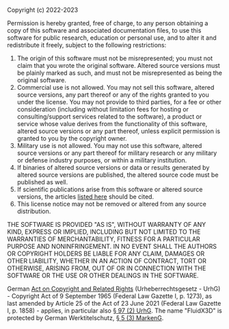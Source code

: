 Copyright (c) 2022-2023

Permission is hereby granted, free of charge, to any person obtaining a copy of this software and associated documentation files, to use this software for public research, education or personal use, and to alter it and redistribute it freely, subject to the following restrictions:

1. The origin of this software must not be misrepresented; you must not claim that you wrote the original software. Altered source versions must be plainly marked as such, and must not be misrepresented as being the original software.
2. Commercial use is not allowed. You may not sell this software, altered source versions, any part thereof or any of the rights granted to you under the license. You may not provide to third parties, for a fee or other consideration (including without limitation fees for hosting or consulting/support services related to the software), a product or service whose value derives from the functionality of this software, altered source versions or any part thereof, unless explicit permission is granted to you by the copyright owner.
3. Military use is not allowed. You may not use this software, altered source versions or any part thereof for military research or any military or defense industry purposes, or within a military institution.
4. If binaries of altered source versions or data or results generated by altered source versions are published, the altered source code must be published as well.
5. If scientific publications arise from this software or altered source versions, the articles [listed here](https://github.com/ProjectPhysX/FluidX3D#references) should be cited.
6. This license notice may not be removed or altered from any source distribution.

THE SOFTWARE IS PROVIDED "AS IS", WITHOUT WARRANTY OF ANY KIND, EXPRESS OR IMPLIED, INCLUDING BUT NOT LIMITED TO THE WARRANTIES OF MERCHANTABILITY, FITNESS FOR A PARTICULAR PURPOSE AND NONINFRINGEMENT. IN NO EVENT SHALL THE AUTHORS OR COPYRIGHT HOLDERS BE LIABLE FOR ANY CLAIM, DAMAGES OR OTHER LIABILITY, WHETHER IN AN ACTION OF CONTRACT, TORT OR OTHERWISE, ARISING FROM, OUT OF OR IN CONNECTION WITH THE SOFTWARE OR THE USE OR OTHER DEALINGS IN THE SOFTWARE.

German [Act on Copyright and Related Rights](https://www.gesetze-im-internet.de/englisch_urhg/englisch_urhg.html) (Urheberrechtsgesetz - UrhG) - Copyright Act of 9 September 1965 (Federal Law Gazette I, p. 1273), as last amended by Article 25 of the Act of 23 June 2021 (Federal Law Gazette I, p. 1858) - applies, in particular also [§ 97 (2) UrhG](https://www.gesetze-im-internet.de/englisch_urhg/englisch_urhg.html#p0881). The name "FluidX3D" is protected by German Werktitelschutz, [§ 5 (3) MarkenG](https://www.gesetze-im-internet.de/markeng/__5.html).